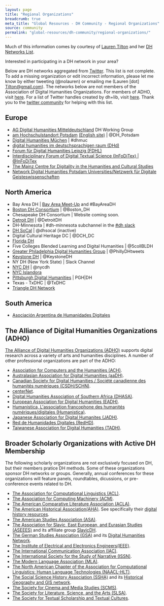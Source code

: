 ```yaml
---
layout: page
title: "Regional Organizations"
breadcrumb: true
meta_title: "Global Resources - DH Community - Regional Organizations"
source: community
permalink: "global-resources/dh-community/regional-organizations/"
---
```

Much of this information comes by courtesy of [Lauren Tilton](http://laurentilton.com/) and her [DH Networks List](https://docs.google.com/document/d/17-GfKU0qE6nq78Yk0_1rp8j5_yQZLUcF4Bwy_8-kK6I/edit#).

Interested in participating in a DH network in your area?  

Below are DH networks aggregated from [Twitter](https://twitter.com/nolauren/status/1130130743668203521). This list is not complete. To add a missing organization or edit incorrect information, please let me know by either tweeting (@nolauren) or emailing me (Lauren [dot] Tilton@gmail.com). The networks below are not members of the Association of Digital Humanities Organizations. For members of ADHO, visit [here](https://adho.org/). For a list of Twitter handles created by dh+lib, visit [here](https://twitter.com/DHandLib/lists/local-dh-groups/members). Thank you to the [twitter community](https://twitter.com/nolauren/status/1130130743668203521) for helping with this list. 

## Europe

 -  [AG Digital Humanities Mitteldeutschland](https://www.saw-leipzig.de/de/ueber-die-akademie/arbeitsgruppen/ag-digital-humanities-mitteldeutschland) DH Working Group
 -  [am Hochschulstandort Potsdam](https://www.saw-leipzig.de/de/ueber-die-akademie/arbeitsgruppen/ag-digital-humanities-mitteldeutschland) [(English site)](https://www.uni-potsdam.de/en/digital-humanities.html) \| @DH_Potsdam
 -  [Digital Humanities Müchen](https://dhmuc.hypotheses.org/) \| #dhmuc
 -  [digital humanities im deutschsprachigen raum (DHd)](http://dig-hum.de/)
 -  [Forum für Digital Humanities Leipzig (FDHL)](https://t.co/VMwUjqtHhN)
 -  [Interdisciplinary Forum of Digital Textual Science (InFoDiTex)  \| @InFoDiTex](https://t.co/ADDyWb1teO)
 -  [The Mainz Centre for Digitality in the Humanities and Cultural Studies](https://mainzed.org/en/)
 -  [Network Digital Humanities Potsdam Universities/Netzwerk für Digitale Geisteswissenschaften](https://www.uni-potsdam.de/de/digital-humanities.html)

## North America

 -  Bay Area DH \| [Bay Area Meet-Up](https://t.co/iX8BHF1K2a) and #BayAreaDH
 -  [Boston DH Consortium](http://bostondh.org/) \| @Boston_DH
 -  Chesapeake DH Consortium \| Website coming soon.
 -  [Detroit DH](detroitdh.org) \| @DetroitDH
 -  DH-Minnesota \| #dh-minnesota subchannel in the [#dh slack](https://digitalhumanities.slack.com/) 
 -  [DH SoCal](http://dhsocal.blogspot.com/) \| @dhsocal (inactive)
 -  Digital Cultural Heritage DC \| @DCH_DC
 -  [Florida DH](https://fldh.org/)
 -  Five Colleges Blended Learning and Digital Humanities \| @5collBLDH
 -  [Greater Philadelphia Digital Humanities Group](https://groups.google.com/forum/#!forum/phillydigitalhumanities) \| @PhillyDHtweets
 -  [Keystone DH](http://keystonedh.network/2018/) \| @KeystoneDH
 -  NY DH (New York State) \| Slack Channel 
 -  [NYC DH](https://nycdh.org/) \| @nycdh
 -  [NYC Islandora](https://github.com/rnaughtonwk/NYCIslandora)
 -  [Pittsburgh Digital Humanities](http://pghdh.net/) \| PGH\|DH
 -  Texas - TxDHC \| @TxDHC
 -  [Triangle DH Network](http://triangledh.org/)

## South America

 -  [Asociación Argentina de Humanidades Digitales](aahd.net.ar)
 
## The Alliance of Digital Humanities Organizations (ADHO)
[The Alliance of Digital Humanities Organizations (ADHO)](https://adho.org/) supports digital research across a variety of arts and humanities disciplines. A number of other professional organizations are part of the ADHO:
  -  [Association for Computers and the Humanities (ACH)](http://ach.org/).
  -  [Australasian Association for Digital Humanities (aaDH)](https://aa-dh.org/).
  -  [Canadian Society for Digital Humanities / Société canadienne des humanités numériques (CSDH/SCHN)](http://csdh-schn.org/).
  -  [centerNet](http://dhcenternet.org/).
  -  [Digital Humanities Association of Southern Africa (DHASA)](http://digitalhumanities.org.za/).
  -  [European Association for Digital Humanities (EADH)](http://eadh.org/).
  -  [Humanistica, L'association francophone des humanités numériques/digitales (Humanistica)](http://www.humanisti.ca/).
  -  [Japanese Association for Digital Humanites (JADH)](https://www.jadh.org/).
  -  [Red de Humanidades Digitales (RedHD)](http://www.humanidadesdigitales.net/).
  -  [Taiwanese Association for Digital Humanities (TADH)](http://tadh.org.tw/en/).

## Broader Scholarly Organizations with Active DH Membership
The following scholarly organizations are not exclusively focused on DH, but their members pratice DH methods. Some of these organizations sponsor DH networks or groups. Generally, annual conferences for these organizations will feature panels, roundtables, dicussions, or pre-conference events related to DH.
 -  [The Association for Computational Linguistics (ACL)](https://www.aclweb.org/portal/).
 -  [The Association for Computing Machinery (ACM)](https://www.acm.org/).
 -  [The American Comparative Literature Association (ACLA)](https://www.acla.org/annual-meeting).
 -  [The American Historical Association(AHA)](https://www.historians.org/). See specifically their [digital history resources](https://www.historians.org/teaching-and-learning/digital-history-resources).
 -  [The American Studies Association (ASA)](https://theasa.net/).
 -  [The Association for Slavic, East European, and Eurasian Studies (ASEEES)](https://www.aseees.org/convention) and its affiliate group [SlavicDH](https://slavicdh.aseees.hcommons.org/).
 -  [The German Studies Association (GSA)](https://www.thegsa.org/) and its [Digital Humanities Network](https://hsprojects.mit.edu/dhnetwork/).
 -  [The Institute of Electrical and Electronics Engineers(IEEE)](https://www.ieee.org/).
 -  [The International Communication Association (IAC)](https://www.icahdq.org/).
 -  [The International Society for the Study of Narrative (ISSN)](http://narrative.georgetown.edu/).
 -  [The Modern Language Association (MLA)](https://www.mla.org/).
 -  [The North American Chapter of the Association for Computational Linguistics: Human Language Technologies (NAACL-HLT)](https://naacl2019.org/).
 -  [The Social Science History Association (SSHA)](https://ssha.org/) and its [Historical Geography and GIS network](https://ssha.org/networks/geography/).
 -  [The Society for Cinema and Media Studies (SCMS)](https://www.cmstudies.org/).
 -  [The Society for Literature, Science, and the Arts (SLSA)](https://www.litsciarts.org/).
 -  [The Society for Textual Scholarship and Textual Cultures](https://textualsociety.org).

